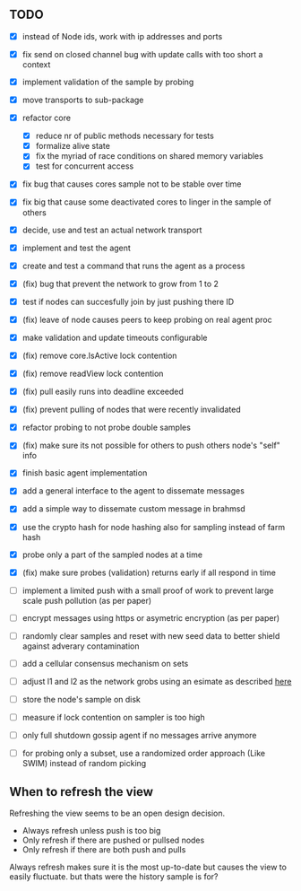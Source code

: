 ## TODO
- [x] instead of Node ids, work with ip addresses and ports
- [x] fix send on closed channel bug with update calls with too short a context
- [x] implement validation of the sample by probing
- [x] move transports to sub-package
- [x] refactor core
  - [x] reduce nr of public methods necessary for tests
  - [x] formalize alive state
  - [x] fix the myriad of race conditions on shared memory variables
  - [x] test for concurrent access
- [x] fix bug that causes cores sample not to be stable over time
- [x] fix big that cause some deactivated cores to linger in the sample of others
- [x] decide, use and test an actual network transport
- [x] implement and test the agent
- [x] create and test a command that runs the agent as a process
- [x] (fix) bug that prevent the network to grow from 1 to 2
- [x] test if nodes can succesfully join by just pushing there ID
- [x] (fix) leave of node causes peers to keep probing on real agent proc
- [x] make validation and update timeouts configurable
- [x] (fix) remove core.IsActive lock contention
- [x] (fix) remove readView lock contention
- [x] (fix) pull easily runs into deadline exceeded
- [x] (fix) prevent pulling of nodes that were recently invalidated
- [x] refactor probing to not probe double samples
- [x] (fix) make sure its not possible for others to push others node's "self" info
- [x] finish basic agent implementation
- [x] add a general interface to the agent to dissemate messages
- [x] add a simple way to dissemate custom message in brahmsd
- [x] use the crypto hash for node hashing also for sampling instead of farm hash
- [x] probe only a part of the sampled nodes at a time
- [x] (fix) make sure probes (validation) returns early if all respond in time

- [ ] implement a limited push with a small proof of work to prevent large scale push pollution (as per paper)
- [ ] encrypt messages using https or asymetric encryption (as per paper)

- [ ] randomly clear samples and reset with new seed data to better shield against adverary contamination
- [ ] add a cellular consensus mechanism on sets
- [ ] adjust l1 and l2 as the network grobs using an esimate as described [here](https://research.neustar.biz/2012/07/09/sketch-of-the-day-k-minimum-values/)
- [ ] store the node's sample on disk
- [ ] measure if lock contention on sampler is too high
- [ ] only full shutdown gossip agent if no messages arrive anymore
- [ ] for probing only a subset, use a randomized order approach (Like SWIM) instead of random picking

## When to refresh the view
Refreshing the view seems to be an open design decision.
- Always refresh unless push is too big
- Only refresh if there are pushed or pullsed nodes
- Only refresh if there are both push and pulls

Always refresh makes sure it is the most up-to-date but causes the view to
easily fluctuate. but thats were the history sample is for?
